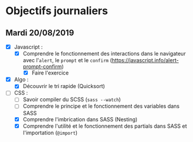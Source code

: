 # Objectifs journaliers

## Mardi 20/08/2019


* [x] Javascript :
  * [x] Comprendre le fonctionnement des interactions dans le navigateur avec l'`alert`, le `prompt` et le `confirm` (https://javascript.info/alert-prompt-confirm)
    * [x] Faire l'exercice

* [x] Algo : 
  * [x] Découvrir le tri rapide (Quicksort)

* [ ] CSS : 
  * [ ] Savoir compiler du SCSS (`sass --watch`)
  * [ ] Comprendre le principe et le fonctionnement des variables dans SASS
  * [x] Comprendre l'imbrication dans SASS (Nesting)
  * [x] Comprendre l'utilité et le fonctionnement des partials dans SASS et l'importation (`@import`)
